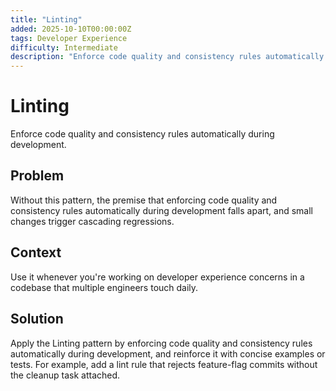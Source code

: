```yaml
---
title: "Linting"
added: 2025-10-10T00:00:00Z
tags: Developer Experience
difficulty: Intermediate
description: "Enforce code quality and consistency rules automatically during development."
---
```

# Linting

Enforce code quality and consistency rules automatically during development.

## Problem

Without this pattern, the premise that enforcing code quality and consistency rules automatically during development falls apart, and small changes trigger cascading regressions.

## Context

Use it whenever you're working on developer experience concerns in a codebase that multiple engineers touch daily.

## Solution

Apply the Linting pattern by enforcing code quality and consistency rules automatically during development, and reinforce it with concise examples or tests. For example, add a lint rule that rejects feature-flag commits without the cleanup task attached.
